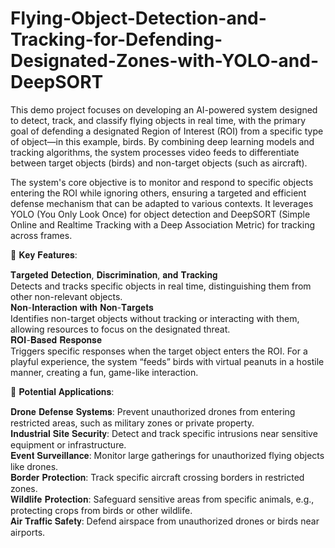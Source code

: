 # Flying-Object-Detection-and-Tracking-for-Defending-Designated-Zones-with-YOLO-and-DeepSORT

This demo project focuses on developing an AI-powered system designed to detect, track, and classify flying objects in real time, with the primary goal of defending a designated Region of Interest (ROI) from a specific type of object—in this example, birds. By combining deep learning models and tracking algorithms, the system processes video feeds to differentiate between target objects (birds) and non-target objects (such as aircraft).

The system's core objective is to monitor and respond to specific objects entering the ROI while ignoring others, ensuring a targeted and efficient defense mechanism that can be adapted to various contexts. It leverages YOLO (You Only Look Once) for object detection and DeepSORT (Simple Online and Realtime Tracking with a Deep Association Metric) for tracking across frames.
  
  
🚀 𝐊𝐞𝐲 𝐅𝐞𝐚𝐭𝐮𝐫𝐞𝐬:

𝐓𝐚𝐫𝐠𝐞𝐭𝐞𝐝 𝐃𝐞𝐭𝐞𝐜𝐭𝐢𝐨𝐧, 𝐃𝐢𝐬𝐜𝐫𝐢𝐦𝐢𝐧𝐚𝐭𝐢𝐨𝐧, 𝐚𝐧𝐝 𝐓𝐫𝐚𝐜𝐤𝐢𝐧𝐠  
Detects and tracks specific objects in real time, distinguishing them from other non-relevant objects.   
𝐍𝐨𝐧-𝐈𝐧𝐭𝐞𝐫𝐚𝐜𝐭𝐢𝐨𝐧 𝐰𝐢𝐭𝐡 𝐍𝐨𝐧-𝐓𝐚𝐫𝐠𝐞𝐭𝐬  
Identifies non-target objects without tracking or interacting with them, allowing resources to focus on the designated threat.  
𝐑𝐎𝐈-𝐁𝐚𝐬𝐞𝐝 𝐑𝐞𝐬𝐩𝐨𝐧𝐬𝐞  
Triggers specific responses when the target object enters the ROI. For a playful experience, the system “feeds” birds with virtual peanuts in a hostile manner, creating a fun, game-like interaction.  
  
  
📌 𝐏𝐨𝐭𝐞𝐧𝐭𝐢𝐚𝐥 𝐀𝐩𝐩𝐥𝐢𝐜𝐚𝐭𝐢𝐨𝐧𝐬:

𝐃𝐫𝐨𝐧𝐞 𝐃𝐞𝐟𝐞𝐧𝐬𝐞 𝐒𝐲𝐬𝐭𝐞𝐦𝐬: Prevent unauthorized drones from entering restricted areas, such as military zones or private property.  
𝐈𝐧𝐝𝐮𝐬𝐭𝐫𝐢𝐚𝐥 𝐒𝐢𝐭𝐞 𝐒𝐞𝐜𝐮𝐫𝐢𝐭𝐲: Detect and track specific intrusions near sensitive equipment or infrastructure.  
𝐄𝐯𝐞𝐧𝐭 𝐒𝐮𝐫𝐯𝐞𝐢𝐥𝐥𝐚𝐧𝐜𝐞: Monitor large gatherings for unauthorized flying objects like drones.  
𝐁𝐨𝐫𝐝𝐞𝐫 𝐏𝐫𝐨𝐭𝐞𝐜𝐭𝐢𝐨𝐧: Track specific aircraft crossing borders in restricted zones.  
𝐖𝐢𝐥𝐝𝐥𝐢𝐟𝐞 𝐏𝐫𝐨𝐭𝐞𝐜𝐭𝐢𝐨𝐧: Safeguard sensitive areas from specific animals, e.g., protecting crops from birds or other wildlife.  
𝐀𝐢𝐫 𝐓𝐫𝐚𝐟𝐟𝐢𝐜 𝐒𝐚𝐟𝐞𝐭𝐲: Defend airspace from unauthorized drones or birds near airports.

